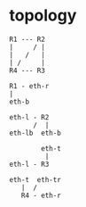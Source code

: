 # topology

```
R1 --- R2
|     / |
|   /   |
| /     |
R4 --- R3
```

```
R1 - eth-r
|
eth-b
```

```
eth-l - R2
      /  |
eth-lb  eth-b
```

```
        eth-t
         |
eth-l - R3
```

```
eth-t  eth-tr
   |  /
   R4 - eth-r
```
